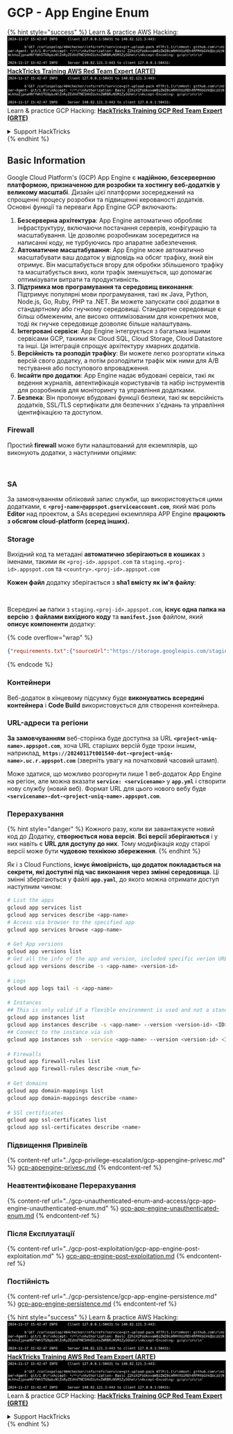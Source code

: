 # GCP - App Engine Enum

{% hint style="success" %}
Learn & practice AWS Hacking:<img src="../../../.gitbook/assets/image (1).png" alt="" data-size="line">[**HackTricks Training AWS Red Team Expert (ARTE)**](https://training.hacktricks.xyz/courses/arte)<img src="../../../.gitbook/assets/image (1).png" alt="" data-size="line">\
Learn & practice GCP Hacking: <img src="../../../.gitbook/assets/image (2).png" alt="" data-size="line">[**HackTricks Training GCP Red Team Expert (GRTE)**<img src="../../../.gitbook/assets/image (2).png" alt="" data-size="line">](https://training.hacktricks.xyz/courses/grte)

<details>

<summary>Support HackTricks</summary>

* Check the [**subscription plans**](https://github.com/sponsors/carlospolop)!
* **Join the** 💬 [**Discord group**](https://discord.gg/hRep4RUj7f) or the [**telegram group**](https://t.me/peass) or **follow** us on **Twitter** 🐦 [**@hacktricks\_live**](https://twitter.com/hacktricks\_live)**.**
* **Share hacking tricks by submitting PRs to the** [**HackTricks**](https://github.com/carlospolop/hacktricks) and [**HackTricks Cloud**](https://github.com/carlospolop/hacktricks-cloud) github repos.

</details>
{% endhint %}

## Basic Information <a href="#reviewing-app-engine-configurations" id="reviewing-app-engine-configurations"></a>

Google Cloud Platform's (GCP) App Engine є **надійною, безсерверною платформою, призначеною для розробки та хостингу веб-додатків у великому масштабі**. Дизайн цієї платформи зосереджений на спрощенні процесу розробки та підвищенні керованості додатків. Основні функції та переваги App Engine GCP включають:

1. **Безсерверна архітектура**: App Engine автоматично обробляє інфраструктуру, включаючи постачання серверів, конфігурацію та масштабування. Це дозволяє розробникам зосередитися на написанні коду, не турбуючись про апаратне забезпечення.
2. **Автоматичне масштабування**: App Engine може автоматично масштабувати ваш додаток у відповідь на обсяг трафіку, який він отримує. Він масштабується вгору для обробки збільшеного трафіку та масштабується вниз, коли трафік зменшується, що допомагає оптимізувати витрати та продуктивність.
3. **Підтримка мов програмування та середовищ виконання**: Підтримує популярні мови програмування, такі як Java, Python, Node.js, Go, Ruby, PHP та .NET. Ви можете запускати свої додатки в стандартному або гнучкому середовищі. Стандартне середовище є більш обмеженим, але високо оптимізованим для конкретних мов, тоді як гнучке середовище дозволяє більше налаштувань.
4. **Інтегровані сервіси**: App Engine інтегрується з багатьма іншими сервісами GCP, такими як Cloud SQL, Cloud Storage, Cloud Datastore та інші. Ця інтеграція спрощує архітектуру хмарних додатків.
5. **Версійність та розподіл трафіку**: Ви можете легко розгортати кілька версій свого додатку, а потім розподілити трафік між ними для A/B тестування або поступового впровадження.
6. **Інсайти про додатки**: App Engine надає вбудовані сервіси, такі як ведення журналів, автентифікація користувачів та набір інструментів для розробників для моніторингу та управління додатками.
7. **Безпека**: Він пропонує вбудовані функції безпеки, такі як версійність додатків, SSL/TLS сертифікати для безпечних з'єднань та управління ідентифікацією та доступом.

### Firewall

Простий **firewall** може бути налаштований для екземплярів, що виконують додатки, з наступними опціями:

<figure><img src="../../../.gitbook/assets/image (246).png" alt=""><figcaption></figcaption></figure>

### SA

За замовчуванням обліковий запис служби, що використовується цими додатками, є **`<proj-name>@appspot.gserviceaccount.com`**, який має роль **Editor** над проектом, а SAs всередині екземпляра APP Engine **працюють з обсягом cloud-platform (серед інших).**

### Storage

Вихідний код та метадані **автоматично зберігаються в кошиках** з іменами, такими як `<proj-id>.appspot.com` та `staging.<proj-id>.appspot.com` та `<country>.<proj-id>.appspot.com`

**Кожен файл** додатку зберігається з **sha1 вмісту як ім'я файлу**:

<figure><img src="../../../.gitbook/assets/image (82).png" alt=""><figcaption></figcaption></figure>

Всередині **`ae`** папки з `staging.<proj-id>.appspot.com`, **існує одна папка на версію** з **файлами вихідного коду** та **`manifest.json`** файлом, який **описує компоненти** додатку:

{% code overflow="wrap" %}
```json
{"requirements.txt":{"sourceUrl":"https://storage.googleapis.com/staging.onboarding-host-98efbf97812843.appspot.com/a270eedcbe2672c841251022b7105d340129d108","sha1Sum":"a270eedc_be2672c8_41251022_b7105d34_0129d108"},"main_test.py":{"sourceUrl":"https://storage.googleapis.com/staging.onboarding-host-98efbf97812843.appspot.com/0ca32fd70c953af94d02d8a36679153881943f32","sha1Sum":"0ca32fd7_0c953af9_4d02d8a ...
```
{% endcode %}

### Контейнери

Веб-додаток в кінцевому підсумку буде **виконуватись всередині контейнера** і **Code Build** використовується для створення контейнера.

### URL-адреси та регіони

**За замовчуванням** веб-сторінка буде доступна за URL **`<project-uniq-name>.appspot.com`**, хоча URL старіших версій буде трохи іншим, наприклад, **`https://20240117t001540-dot-<project-uniq-name>.uc.r.appspot.com`** (зверніть увагу на початковий часовий штамп).

Може здатися, що можливо розгорнути лише 1 веб-додаток App Engine на регіон, але можна вказати **`service: <servicename>`** у **`app.yml`** і створити нову службу (новий веб). Формат URL для цього нового вебу буде **`<servicename>-dot-<project-uniq-name>.appspot.com`**.

### Перерахування

{% hint style="danger" %}
Кожного разу, коли ви завантажуєте новий код до Додатку, **створюється нова версія**. **Всі версії зберігаються** і у них навіть є **URL для доступу до них**. Тому модифікація коду старої версії може бути **чудовою технікою збереження**.
{% endhint %}

Як і з Cloud Functions, **існує ймовірність, що додаток покладається на секрети, які доступні під час виконання через змінні середовища**. Ці змінні зберігаються у файлі **`app.yaml`**, до якого можна отримати доступ наступним чином:
```bash
# List the apps
gcloud app services list
gcloud app services describe <app-name>
# Access via browser to the specified app
gcloud app services browse <app-name>

# Get App versions
gcloud app versions list
# Get all the info of the app and version, included specific verion URL and the env
gcloud app versions describe -s <app-name> <version-id>

# Logs
gcloud app logs tail -s <app-name>

# Instances
## This is only valid if a flexible environment is used and not a standard one
gcloud app instances list
gcloud app instances describe -s <app-name> --version <version-id> <ID>
## Connect to the instance via ssh
gcloud app instances ssh --service <app-name> --version <version-id> <ID>

# Firewalls
gcloud app firewall-rules list
gcloud app firewall-rules describe <num_fw>

# Get domains
gcloud app domain-mappings list
gcloud app domain-mappings describe <name>

# SSl certificates
gcloud app ssl-certificates list
gcloud app ssl-certificates describe <name>
```
### Підвищення Привілеїв

{% content-ref url="../gcp-privilege-escalation/gcp-appengine-privesc.md" %}
[gcp-appengine-privesc.md](../gcp-privilege-escalation/gcp-appengine-privesc.md)
{% endcontent-ref %}

### Неавтентифіковане Перерахування

{% content-ref url="../gcp-unauthenticated-enum-and-access/gcp-app-engine-unauthenticated-enum.md" %}
[gcp-app-engine-unauthenticated-enum.md](../gcp-unauthenticated-enum-and-access/gcp-app-engine-unauthenticated-enum.md)
{% endcontent-ref %}

### Після Експлуатації

{% content-ref url="../gcp-post-exploitation/gcp-app-engine-post-exploitation.md" %}
[gcp-app-engine-post-exploitation.md](../gcp-post-exploitation/gcp-app-engine-post-exploitation.md)
{% endcontent-ref %}

### Постійність

{% content-ref url="../gcp-persistence/gcp-app-engine-persistence.md" %}
[gcp-app-engine-persistence.md](../gcp-persistence/gcp-app-engine-persistence.md)
{% endcontent-ref %}

{% hint style="success" %}
Learn & practice AWS Hacking:<img src="../../../.gitbook/assets/image (1).png" alt="" data-size="line">[**HackTricks Training AWS Red Team Expert (ARTE)**](https://training.hacktricks.xyz/courses/arte)<img src="../../../.gitbook/assets/image (1).png" alt="" data-size="line">\
Learn & practice GCP Hacking: <img src="../../../.gitbook/assets/image (2).png" alt="" data-size="line">[**HackTricks Training GCP Red Team Expert (GRTE)**<img src="../../../.gitbook/assets/image (2).png" alt="" data-size="line">](https://training.hacktricks.xyz/courses/grte)

<details>

<summary>Support HackTricks</summary>

* Check the [**subscription plans**](https://github.com/sponsors/carlospolop)!
* **Join the** 💬 [**Discord group**](https://discord.gg/hRep4RUj7f) or the [**telegram group**](https://t.me/peass) or **follow** us on **Twitter** 🐦 [**@hacktricks\_live**](https://twitter.com/hacktricks\_live)**.**
* **Share hacking tricks by submitting PRs to the** [**HackTricks**](https://github.com/carlospolop/hacktricks) and [**HackTricks Cloud**](https://github.com/carlospolop/hacktricks-cloud) github repos.

</details>
{% endhint %}

